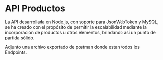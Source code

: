# API Productos

La API desarrollada en Node.js, con soporte para JsonWebToken y MySQL, se ha creado con el propósito de permitir la escalabilidad mediante la incorporación de productos u otros elementos, brindando así un punto de partida sólido.

Adjunto una archivo exportado de postman donde estan todos los Endpoints.

